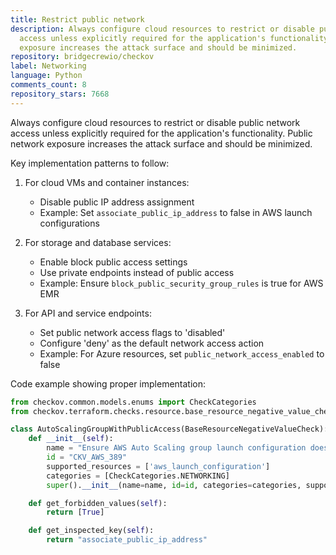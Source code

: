 ```yaml
---
title: Restrict public network
description: Always configure cloud resources to restrict or disable public network
  access unless explicitly required for the application's functionality. Public network
  exposure increases the attack surface and should be minimized.
repository: bridgecrewio/checkov
label: Networking
language: Python
comments_count: 8
repository_stars: 7668
---
```


Always configure cloud resources to restrict or disable public network access unless explicitly required for the application's functionality. Public network exposure increases the attack surface and should be minimized.

Key implementation patterns to follow:

1. For cloud VMs and container instances:
   - Disable public IP address assignment
   - Example: Set `associate_public_ip_address` to false in AWS launch configurations

2. For storage and database services:
   - Enable block public access settings
   - Use private endpoints instead of public access
   - Example: Ensure `block_public_security_group_rules` is true for AWS EMR

3. For API and service endpoints:
   - Set public network access flags to 'disabled'
   - Configure 'deny' as the default network access action
   - Example: For Azure resources, set `public_network_access_enabled` to false

Code example showing proper implementation:
```python
from checkov.common.models.enums import CheckCategories
from checkov.terraform.checks.resource.base_resource_negative_value_check import BaseResourceNegativeValueCheck

class AutoScalingGroupWithPublicAccess(BaseResourceNegativeValueCheck):
    def __init__(self):
        name = "Ensure AWS Auto Scaling group launch configuration doesn't have public IP address assignment enabled"
        id = "CKV_AWS_389"
        supported_resources = ['aws_launch_configuration']
        categories = [CheckCategories.NETWORKING]
        super().__init__(name=name, id=id, categories=categories, supported_resources=supported_resources)

    def get_forbidden_values(self):
        return [True]

    def get_inspected_key(self):
        return "associate_public_ip_address"
```